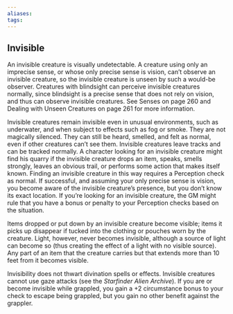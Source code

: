 ```yaml
---
aliases: 
tags: 
---
```


## Invisible

An invisible creature is visually undetectable. A creature using only an imprecise sense, or whose only precise sense is vision, can’t observe an invisible creature, so the invisible creature is unseen by such a would-be observer. Creatures with blindsight can perceive invisible creatures normally, since blindsight is a precise sense that does not rely on vision, and thus can observe invisible creatures. See Senses on page 260 and Dealing with Unseen Creatures on page 261 for more information.

Invisible creatures remain invisible even in unusual environments, such as underwater, and when subject to effects such as fog or smoke. They are not magically silenced. They can still be heard, smelled, and felt as normal, even if other creatures can’t see them. Invisible creatures leave tracks and can be tracked normally. A character looking for an invisible creature might find his quarry if the invisible creature drops an item, speaks, smells strongly, leaves an obvious trail, or performs some action that makes itself known. Finding an invisible creature in this way requires a Perception check as normal. If successful, and assuming your only precise sense is vision, you become aware of the invisible creature’s presence, but you don’t know its exact location. If you’re looking for an invisible creature, the GM might rule that you have a bonus or penalty to your Perception checks based on the situation.

Items dropped or put down by an invisible creature become visible; items it picks up disappear if tucked into the clothing or pouches worn by the creature. Light, however, never becomes invisible, although a source of light can become so (thus creating the effect of a light with no visible source). Any part of an item that the creature carries but that extends more than 10 feet from it becomes visible.

Invisibility does not thwart divination spells or effects. Invisible creatures cannot use gaze attacks (see the _Starfinder Alien Archive_). If you are or become invisible while grappled, you gain a +2 circumstance bonus to your check to escape being grappled, but you gain no other benefit against the grappler.
